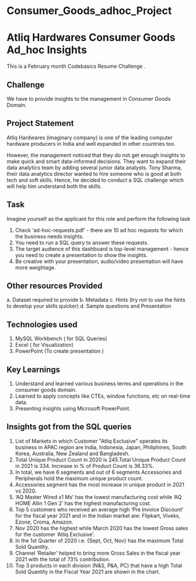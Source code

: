 # Consumer_Goods_adhoc_Project

# Atliq Hardwares Consumer Goods Ad_hoc Insights 
This is a February month  Codebasics Resume Challenge . 

## Challenge 
We have to provide insights to the management in Consumer Goods Domain.

## Project Statement
Atliq Hardwares (imaginary company) is one of the leading computer hardware producers in India and well expanded in other countries too.

However, the management noticed that they do not get enough insights to make quick and smart data-informed decisions. They want to expand their data analytics team by adding several junior data analysts. Tony Sharma, their data analytics director wanted to hire someone who is good at both tech and soft skills. Hence, he decided to conduct a SQL challenge which will help him understand both the skills.

## Task 
Imagine yourself as the applicant for this role and perform the following task

1. Check ‘ad-hoc-requests.pdf’ - there are 10 ad hoc requests for which the business needs insights.
2. You need to run a SQL query to answer these requests. 
3. The target audience of this dashboard is top-level management - hence you need to create a presentation to show the insights.
4. Be creative with your presentation, audio/video presentation will have more weightage.

## Other resources Provided
a. Dataset required to provide 
b. Metadata
c. Hints (try not to use the hints to develop your skills quicker)
d. Sample questions and Presentation

## Technologies used 
1.	MySQL Workbench ( for SQL Queries)
2.	Excel ( for Visualization)
3.	PowerPoint (To create presentation )

## Key Learnings 
1.	Understand and learned various business terms and operations in the consumer goods domain.
2.	Learned to apply concepts like CTEs, window functions, etc on real-time data. 
3.	Presenting insights using Microsoft PowerPoint.

## Insights got from the SQL queries

1.  List of Markets in which Customer "Atliq Exclusive" operates its business in APAC region are India, Indonesia, Japan, Philiphines, South Korea, Australia, New       Zealand and Bangladesh.
2.  Total Unique Product Count in 2020 is 245.Total Unique Product Count in 2021 is 334. Increase in % of Product Count is 36.33%.
3.  In total, we have 6 segments and out of 6 segments  Accessories and Peripherals hold the maximum unique product count.
4.  Accessories segment has the most increase in unique product in 2021 vs 2020.
5.  ‘AQ Master Wired x1 Ms’ has the lowest manufacturing cost while ‘AQ HOME Allin 1 Gen 2’ has the highest manufacturing cost.
6.  Top 5 customers who received an average high ‘Pre Invoice Discount’ for the fiscal year 2021 and in the Indian market are: Flipkart, Viveks, Ezone, Croma,           Amazon.
7.  Nov 2020 has the highest while March 2020 has the lowest Gross sales for the customer ‘Atliq Exclusive’.
8.  In the 1st Quarter of 2020 i.e. {Sept, Oct, Nov} has the maximum Total Sold Quantity.
9.  Channel ‘Retailer’ helped to bring more Gross Sales in the fiscal year 2021 with the total of 73% contribution.
10. Top 3 products in each division (N&S, P&A, PC) that have a high Total Sold Quantity in the Fiscal Year 2021 are shown in the chart.



